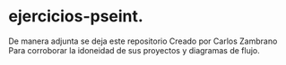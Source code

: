 # ejercicios-pseint.
De manera adjunta se deja este repositorio Creado por Carlos Zambrano Para corroborar la idoneidad de sus proyectos y diagramas de flujo.
